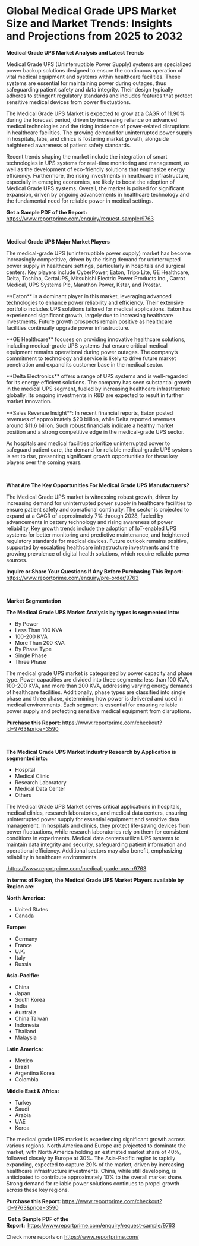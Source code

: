 <p><h1>Global Medical Grade UPS Market Size and Market Trends: Insights and Projections from 2025 to 2032</h1></p><p><strong>Medical Grade UPS Market Analysis and Latest Trends</strong></p>
<p><p>Medical Grade UPS (Uninterruptible Power Supply) systems are specialized power backup solutions designed to ensure the continuous operation of vital medical equipment and systems within healthcare facilities. These systems are essential for maintaining power during outages, thus safeguarding patient safety and data integrity. Their design typically adheres to stringent regulatory standards and includes features that protect sensitive medical devices from power fluctuations.</p><p>The Medical Grade UPS Market is expected to grow at a CAGR of 11.90% during the forecast period, driven by increasing reliance on advanced medical technologies and the rising incidence of power-related disruptions in healthcare facilities. The growing demand for uninterrupted power supply in hospitals, labs, and clinics is fostering market growth, alongside heightened awareness of patient safety standards. </p><p>Recent trends shaping the market include the integration of smart technologies in UPS systems for real-time monitoring and management, as well as the development of eco-friendly solutions that emphasize energy efficiency. Furthermore, the rising investments in healthcare infrastructure, especially in emerging economies, are likely to boost the adoption of Medical Grade UPS systems. Overall, the market is poised for significant expansion, driven by ongoing advancements in healthcare technology and the fundamental need for reliable power in medical settings.</p></p>
<p><strong>Get a Sample PDF of the Report:&nbsp;</strong> <a href="https://www.reportprime.com/enquiry/request-sample/9763?utm_campaign=3018&utm_medium=2&utm_source=Github&utm_content=ia&utm_term=20032025&utm_id=medical-grade-ups">https://www.reportprime.com/enquiry/request-sample/9763</a></p>
<p>&nbsp;</p>
<p><strong>Medical Grade UPS Major Market Players</strong></p>
<p><p>The medical-grade UPS (uninterruptible power supply) market has become increasingly competitive, driven by the rising demand for uninterrupted power supply in healthcare settings, particularly in hospitals and surgical centers. Key players include CyberPower, Eaton, Tripp Lite, GE Healthcare, Delta, Toshiba, CertaUPS, Mitsubishi Electric Power Products Inc., Carrot Medical, UPS Systems Plc, Marathon Power, Kstar, and Prostar.</p><p>**Eaton** is a dominant player in this market, leveraging advanced technologies to enhance power reliability and efficiency. Their extensive portfolio includes UPS solutions tailored for medical applications. Eaton has experienced significant growth, largely due to increasing healthcare investments. Future growth prospects remain positive as healthcare facilities continually upgrade power infrastructure.</p><p>**GE Healthcare** focuses on providing innovative healthcare solutions, including medical-grade UPS systems that ensure critical medical equipment remains operational during power outages. The company’s commitment to technology and service is likely to drive future market penetration and expand its customer base in the medical sector.</p><p>**Delta Electronics** offers a range of UPS systems and is well-regarded for its energy-efficient solutions. The company has seen substantial growth in the medical UPS segment, fueled by increasing healthcare infrastructure globally. Its ongoing investments in R&D are expected to result in further market innovation.</p><p>**Sales Revenue Insight**: In recent financial reports, Eaton posted revenues of approximately $20 billion, while Delta reported revenues around $11.6 billion. Such robust financials indicate a healthy market position and a strong competitive edge in the medical-grade UPS sector.</p><p>As hospitals and medical facilities prioritize uninterrupted power to safeguard patient care, the demand for reliable medical-grade UPS systems is set to rise, presenting significant growth opportunities for these key players over the coming years.</p></p>
<p>&nbsp;</p>
<p><strong>What Are The Key Opportunities For Medical Grade UPS Manufacturers?</strong></p>
<p><p>The Medical Grade UPS market is witnessing robust growth, driven by increasing demand for uninterrupted power supply in healthcare facilities to ensure patient safety and operational continuity. The sector is projected to expand at a CAGR of approximately 7% through 2028, fueled by advancements in battery technology and rising awareness of power reliability. Key growth trends include the adoption of IoT-enabled UPS systems for better monitoring and predictive maintenance, and heightened regulatory standards for medical devices. Future outlook remains positive, supported by escalating healthcare infrastructure investments and the growing prevalence of digital health solutions, which require reliable power sources.</p></p>
<p><strong>Inquire or Share Your Questions If Any Before Purchasing This Report:</strong> <a href="https://www.reportprime.com/enquiry/pre-order/9763?utm_campaign=3018&utm_medium=2&utm_source=Github&utm_content=ia&utm_term=20032025&utm_id=medical-grade-ups">https://www.reportprime.com/enquiry/pre-order/9763</a></p>
<p>&nbsp;</p>
<p><strong>Market Segmentation</strong></p>
<p><strong>The Medical Grade UPS Market Analysis by types is segmented into:</strong></p>
<p><ul><li>By Power</li><li>Less Than 100 KVA</li><li>100-200 KVA</li><li>More Than 200 KVA</li><li>By Phase Type</li><li>Single Phase</li><li>Three Phase</li></ul></p>
<p><p>The medical grade UPS market is categorized by power capacity and phase type. Power capacities are divided into three segments: less than 100 KVA, 100-200 KVA, and more than 200 KVA, addressing varying energy demands of healthcare facilities. Additionally, phase types are classified into single phase and three phase, determining how power is delivered and used in medical environments. Each segment is essential for ensuring reliable power supply and protecting sensitive medical equipment from disruptions.</p></p>
<p><strong>Purchase this Report:&nbsp;</strong><a href="https://www.reportprime.com/checkout?id=9763&price=3590&utm_campaign=3018&utm_medium=2&utm_source=Github&utm_content=ia&utm_term=20032025&utm_id=medical-grade-ups">https://www.reportprime.com/checkout?id=9763&price=3590</a></p>
<p>&nbsp;</p>
<p><strong>The Medical Grade UPS Market Industry Research by Application is segmented into:</strong></p>
<p><ul><li>Hospital</li><li>Medical Clinic</li><li>Research Laboratory</li><li>Medical Data Center</li><li>Others</li></ul></p>
<p><p>The Medical Grade UPS Market serves critical applications in hospitals, medical clinics, research laboratories, and medical data centers, ensuring uninterrupted power supply for essential equipment and sensitive data management. In hospitals and clinics, they protect life-saving devices from power fluctuations, while research laboratories rely on them for consistent conditions in experiments. Medical data centers utilize UPS systems to maintain data integrity and security, safeguarding patient information and operational efficiency. Additional sectors may also benefit, emphasizing reliability in healthcare environments.</p></p>
<p><a href="https://www.reportprime.com/medical-grade-ups-r9763?utm_campaign=3018&utm_medium=2&utm_source=Github&utm_content=ia&utm_term=20032025&utm_id=medical-grade-ups">&nbsp;https://www.reportprime.com/medical-grade-ups-r9763</a></p>
<p><strong>In terms of Region, the Medical Grade UPS Market Players available by Region are:</strong></p>
<p>
    <p> <strong> North America: </strong>
        <ul>
            <li>United States</li>
            <li>Canada</li>
        </ul>
        </p> 
    <p> <strong> Europe: </strong>
        <ul>
            <li>Germany</li>
            <li>France</li>
            <li>U.K.</li>
            <li>Italy</li>
            <li>Russia</li>
        </ul>
        </p> 
    <p> <strong> Asia-Pacific: </strong>
        <ul>
            <li>China</li>
            <li>Japan</li>
            <li>South Korea</li>
            <li>India</li>
            <li>Australia</li>
            <li>China Taiwan</li>
            <li>Indonesia</li>
            <li>Thailand</li>
            <li>Malaysia</li>
        </ul>
        </p> 
    <p> <strong> Latin America: </strong>
        <ul>
            <li>Mexico</li>
            <li>Brazil</li>
            <li>Argentina Korea</li>
            <li>Colombia</li>
        </ul>
        </p> 
    <p> <strong> Middle East & Africa: </strong>
        <ul>
            <li>Turkey</li>
            <li>Saudi</li>
            <li>Arabia</li>
            <li>UAE</li>
            <li>Korea</li>
        </ul>
    </p>
    </p>
<p><p>The medical grade UPS market is experiencing significant growth across various regions. North America and Europe are projected to dominate the market, with North America holding an estimated market share of 40%, followed closely by Europe at 30%. The Asia-Pacific region is rapidly expanding, expected to capture 20% of the market, driven by increasing healthcare infrastructure investments. China, while still developing, is anticipated to contribute approximately 10% to the overall market share. Strong demand for reliable power solutions continues to propel growth across these key regions.</p></p>
<p><strong>Purchase this Report: </strong><a href="https://www.reportprime.com/checkout?id=9763&price=3590&utm_campaign=3018&utm_medium=2&utm_source=Github&utm_content=ia&utm_term=20032025&utm_id=medical-grade-ups">https://www.reportprime.com/checkout?id=9763&price=3590</a></p>
<p>&nbsp;<strong>Get a Sample PDF of the Report:&nbsp;&nbsp;</strong><a href="https://www.reportprime.com/enquiry/request-sample/9763?utm_campaign=3018&utm_medium=2&utm_source=Github&utm_content=ia&utm_term=20032025&utm_id=medical-grade-ups">https://www.reportprime.com/enquiry/request-sample/9763</a></p>
<p><strong></strong></p>
<p>Check more reports on <a href="https://www.reportprime.com/?utm_campaign=3018&utm_medium=2&utm_source=Github&utm_content=ia&utm_term=20032025&utm_id=medical-grade-ups">https://www.reportprime.com/</a></p>